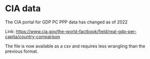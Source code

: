 # CIA data

The CIA portal for GDP PC PPP data has changed as of 2022

Link: https://www.cia.gov/the-world-factbook/field/real-gdp-per-capita/country-comparison

The file is now available as a csv and requires less wrangling than the previous format.



